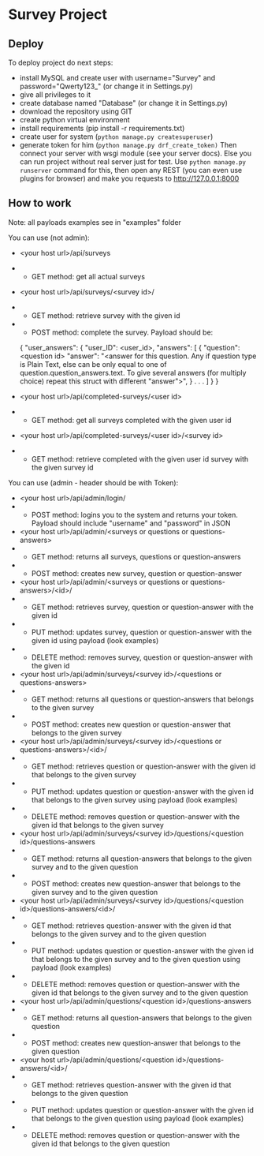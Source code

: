 # Survey Project
## Deploy
To deploy project do next steps:
- install MySQL and create user with username=\"Survey\" and password=\"Qwerty123_\" (or change it in Settings.py)
- give all privileges to it
- create database named \"Database\" (or change it in Settings.py)
- download the repository using GIT
- create python virtual environment
- install requirements (pip install -r requirements.txt)
- create user for system (`python manage.py createsuperuser`)
- generate token for him (`python manage.py drf_create_token)`
Then connect your server with wsgi module (see your server docs). Else you can run project without real server just for test. Use `python manage.py runserver` command for this, then open any REST (you can even use plugins for browser) and make you requests to http://127.0.0.1:8000

## How to work

Note: all payloads examples see in \"examples\" folder

You can use (not admin):
 - \<your host url\>/api/surveys
 - - GET method: get all actual surveys
 - \<your host url\>/api/surveys/\<survey id\>/
 - - GET method: retrieve survey with the given id
 - - POST method: complete the survey. Payload should be:

    {
    "user_answers": {
		  "user_ID": \<user_id\>,
		    "answers": [
		    {
		    "question": \<question id\>
		    "answer": "\<answer for this question. Any if question type is Plain Text, else can be only equal to one of question.question_answers.text. To give several answers (for multiply choice) repeat this struct with different \"answer\"\>",
		    }
		    . . .
		    ]
		    }
		    }
- \<your host url\>/api/completed-surveys/\<user id\>
- - GET method: get all surveys completed with the given user id
- \<your host url\>/api/completed-surveys/\<user id\>/\<survey id\>
- - GET method: retrieve completed with the given user id survey with the given survey id

You can use (admin - header should be with Token):
- \<your host url\>/api/admin/login/
- - POST method: logins you to the system and returns your token. Payload should include \"username\" and \"password\" in JSON
- \<your host url\>/api/admin/\<surveys or questions or questions-answers\>
- - GET method: returns all surveys, questions or question-answers
- - POST method: creates new survey, question or question-answer
-  \<your host url\>/api/admin/\<surveys or questions or questions-answers\>/\<id\>/
- - GET method: retrieves survey, question or question-answer with the given id
- - PUT method: updates survey, question or question-answer with the given id using payload (look examples)
- - DELETE method: removes survey, question or question-answer with the given id 
-  \<your host url\>/api/admin/surveys/\<survey id\>/\<questions or questions-answers\>
- - GET method: returns all questions or question-answers that belongs to the given survey
- - POST method: creates new question or question-answer that belongs to the given survey
-  \<your host url\>/api/admin/surveys/\<survey id\>/\<questions or questions-answers\>/\<id\>/
- - GET method: retrieves question or question-answer with the given id that belongs to the given survey
- - PUT method: updates  question or question-answer with the given id that belongs to the given survey using payload (look examples)
- - DELETE method: removes question or question-answer with the given id that belongs to the given survey
-  \<your host url\>/api/admin/surveys/\<survey id\>/questions/\<question id\>/questions-answers
- - GET method: returns all question-answers that belongs to the given survey and to the given question
- - POST method: creates new question-answer that belongs to the given survey and to the given question
-  \<your host url\>/api/admin/surveys/\<survey id\>/questions/\<question id\>/questions-answers/\<id\>/
- - GET method: retrieves question-answer with the given id that belongs to the given survey and to the given question
- - PUT method: updates  question or question-answer with the given id that belongs to the given survey and to the given question using payload (look examples)
- - DELETE method: removes question or question-answer with the given id that belongs to the given survey and to the given question
-  \<your host url\>/api/admin/questions/\<question id\>/questions-answers
- - GET method: returns all question-answers that belongs to the given question
- - POST method: creates new question-answer that belongs to the given question
-  \<your host url\>/api/admin/questions/\<question id\>/questions-answers/\<id\>/
- - GET method: retrieves question-answer with the given id that belongs to the given question
- - PUT method: updates  question or question-answer with the given id that belongs to the given question using payload (look examples)
- - DELETE method: removes question or question-answer with the given id that belongs to the given question
